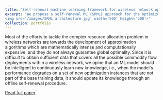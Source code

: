 ```yaml
---
title: "Self-renewal machine learning framework for wireless network optimization"
excerpt: "We propose a self-renewal ML (SRML) approach for the optimization of wireless network capacity. The SRML method incrementally improves the throughput maximization of future optimization instances through the design of a data selection algorithm for fine-tuning an application identification model. Our proposed SRML method reduces the computational complexity and achieves a higher solution efficiency. <br/><br/>
<img src='/images/SRML architecture.jpg' width='500' height='300'>"
collection: portfolio
---
```


Most of the efforts to tackle the complex resource allocation problem in wireless networks are towards the development of approximation algorithms which are mathematically intense and computationally expensive, and they do not always guarantee global optimality. Since it is difficult to obtain sufficient data that covers all the possible commodity flow deployments within a wireless network, we opine that an ML model should be intelligent to continuously learn new knowledge, i.e., when the model's performance degrades on a set of new optimization instances that are not part of the base training data, it should update its knowledge through an offline self-renewal procedure.

[Read full paper](https://ieeexplore.ieee.org/document/10298482)
